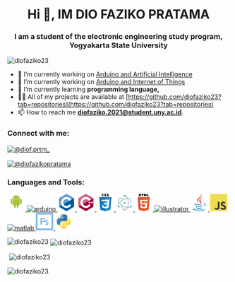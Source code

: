 <!-- More info, tips and tricks for making GitHub Profile README can be found in my article at https://towardsdatascience.com/build-a-stunning-readme-for-your-github-profile-9b80434fe5d7 -->
<h1 align="center">Hi 👋, IM DIO FAZIKO PRATAMA</h1>
<h3 align="center">I am a student of the electronic engineering study program, Yogyakarta State University</h3>
<p align="left"> <img src="https://komarev.com/ghpvc/?username=diofaziko23&label=Profile%20views&color=0e75b6&style=flat" alt="diofaziko23" /> </p>

- 🔭 I’m currently working on [Arduino and Artificial Intelligence](https://github.com/diofaziko23/arduino-project)
- 🔭 I’m currently working on [Arduino and Internet of Things](https://github.com/diofaziko23/arduino-project)
- 🌱 I’m currently learning **programming language,**
- 👨‍💻 All of my projects are available at [https://github.com/diofaziko23?tab=repositories](https://github.com/diofaziko23?tab=repositories)
- 📫 How to reach me **diofaziko.2021@student.uny.ac.id**.

<h3 align="left">Connect with me:</h3>
<p align="left">
<a href="https://instagram.com/@diof.prtm_" target="blank"><img align="center" src="https://raw.githubusercontent.com/rahuldkjain/github-profile-readme-generator/master/src/images/icons/Social/instagram.svg" alt="@diof.prtm_" height="30" width="40" /></a>
</p>
<p align="left">
<a href="https://twitter.com/@diofazikopratama" target="blank"><img align="center" src="https://raw.githubusercontent.com/rahuldkjain/github-profile-readme-generator/master/src/images/icons/Social/twitter.svg" alt="@diofazikopratama" height="30" width="40" /></a>

<h3 align="left">Languages and Tools:</h3>
<p align="left"> <a href="https://developer.android.com" target="_blank" rel="noreferrer"> <img src="https://raw.githubusercontent.com/devicons/devicon/master/icons/android/android-original-wordmark.svg" alt="android" width="40" height="40"/> </a> <a href="https://www.arduino.cc/" target="_blank" rel="noreferrer"> <img src="https://cdn.worldvectorlogo.com/logos/arduino-1.svg" alt="arduino" width="40" height="40"/> </a> <a href="https://www.cprogramming.com/" target="_blank" rel="noreferrer"> <img src="https://raw.githubusercontent.com/devicons/devicon/master/icons/c/c-original.svg" alt="c" width="40" height="40"/> </a> <a href="https://www.w3schools.com/cpp/" target="_blank" rel="noreferrer"> <img src="https://raw.githubusercontent.com/devicons/devicon/master/icons/cplusplus/cplusplus-original.svg" alt="cplusplus" width="40" height="40"/> </a> <a href="https://www.w3schools.com/css/" target="_blank" rel="noreferrer"> <img src="https://raw.githubusercontent.com/devicons/devicon/master/icons/css3/css3-original-wordmark.svg" alt="css3" width="40" height="40"/> </a> <a href="https://www.electronjs.org" target="_blank" rel="noreferrer"> <img src="https://raw.githubusercontent.com/devicons/devicon/master/icons/electron/electron-original.svg" alt="electron" width="40" height="40"/> </a> <a href="https://www.w3.org/html/" target="_blank" rel="noreferrer"> <img src="https://raw.githubusercontent.com/devicons/devicon/master/icons/html5/html5-original-wordmark.svg" alt="html5" width="40" height="40"/> </a> <a href="https://www.adobe.com/in/products/illustrator.html" target="_blank" rel="noreferrer"> <img src="https://www.vectorlogo.zone/logos/adobe_illustrator/adobe_illustrator-icon.svg" alt="illustrator" width="40" height="40"/> </a> <a href="https://www.java.com" target="_blank" rel="noreferrer"> <img src="https://raw.githubusercontent.com/devicons/devicon/master/icons/java/java-original.svg" alt="java" width="40" height="40"/> </a> <a href="https://developer.mozilla.org/en-US/docs/Web/JavaScript" target="_blank" rel="noreferrer"> <img src="https://raw.githubusercontent.com/devicons/devicon/master/icons/javascript/javascript-original.svg" alt="javascript" width="40" height="40"/> </a> <a href="https://www.mathworks.com/" target="_blank" rel="noreferrer"> <img src="https://upload.wikimedia.org/wikipedia/commons/2/21/Matlab_Logo.png" alt="matlab" width="40" height="40"/> </a> <a href="https://www.photoshop.com/en" target="_blank" rel="noreferrer"> <img src="https://raw.githubusercontent.com/devicons/devicon/master/icons/photoshop/photoshop-line.svg" alt="photoshop" width="40" height="40"/> </a> <a href="https://www.python.org" target="_blank" rel="noreferrer"> <img src="https://raw.githubusercontent.com/devicons/devicon/master/icons/python/python-original.svg" alt="python" width="40" height="40"/> </a> </p>
<p align="left"><img align="left" src="https://github-readme-stats.vercel.app/api/top-langs?username=diofaziko23&show_icons=true&locale=en&layout=compact" alt="diofaziko23" /></p>
<p >&nbsp;<img align="center" src="https://github-readme-stats.vercel.app/api?username=diofaziko23&show_icons=true&locale=en" alt="diofaziko23" /></p>
<p align="left" >&nbsp;<img align="center" src="https://github-readme-stats.vercel.app/api?username=diofaziko23&show_icons=true&locale=en" alt="diofaziko23" /></p>
<p><img align="center" src="https://github-readme-streak-stats.herokuapp.com/?user=diofaziko23&" alt="diofaziko23" /></p>
